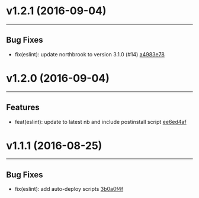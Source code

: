 # v1.2.1 (2016-09-04)
---


## Bug Fixes

- fix(eslint): update northbrook to version 3.1.0 (#14) [a4983e78](https://github.com/northbrookjs/eslint/commits/a4983e78ca6c277d9692fe6a99d789de393cec5a)


# v1.2.0 (2016-09-04)
---


## Features

- feat(eslint): update to latest nb and include postinstall script [ee6ed4af](https://github.com/northbrookjs/eslint/commits/ee6ed4af6e6328995f3198fd0a55fcc9fb4e74e4)


# v1.1.1 (2016-08-25)
---


## Bug Fixes

- fix(eslint): add auto-deploy scripts [3b0a0f4f](https://github.com/northbrookjs/eslint/commits/3b0a0f4f02e49ec172035823255ba90d78e404b7)
